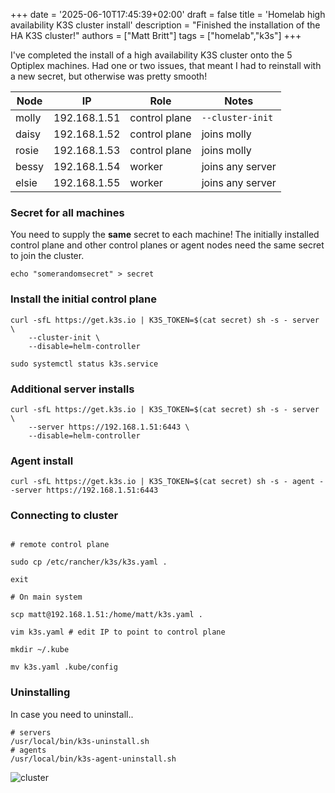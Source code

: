+++
date = '2025-06-10T17:45:39+02:00'
draft = false
title = 'Homelab high availability K3S cluster install'
description = "Finished the installation of the HA K3S cluster!"
authors = ["Matt Britt"]
tags = ["homelab","k3s"]
+++

I've completed the install of a high availability K3S cluster onto the 5 Optiplex machines. Had one or two issues, that meant I had to reinstall with a new secret, but otherwise was pretty smooth!

<!--more-->

| Node  | IP           | Role          | Notes            |
| ----- | ------------ | ------------- | ---------------- |
| molly | 192.168.1.51 | control plane | `--cluster-init` |
| daisy | 192.168.1.52 | control plane | joins molly      |
| rosie | 192.168.1.53 | control plane | joins molly      |
| bessy | 192.168.1.54 | worker        | joins any server |
| elsie | 192.168.1.55 | worker        | joins any server |

### Secret for all machines

You need to supply the __same__ secret to each machine! The initially installed control plane and other control planes or agent nodes need the same secret to join the cluster.

```shell
echo "somerandomsecret" > secret
```

### Install the initial control plane

```shell
curl -sfL https://get.k3s.io | K3S_TOKEN=$(cat secret) sh -s - server \
    --cluster-init \
    --disable=helm-controller

sudo systemctl status k3s.service
```

### Additional server installs

```shell
curl -sfL https://get.k3s.io | K3S_TOKEN=$(cat secret) sh -s - server \
    --server https://192.168.1.51:6443 \
    --disable=helm-controller
```

### Agent install

```shell
curl -sfL https://get.k3s.io | K3S_TOKEN=$(cat secret) sh -s - agent --server https://192.168.1.51:6443
```

### Connecting to cluster

```shell

# remote control plane

sudo cp /etc/rancher/k3s/k3s.yaml .

exit

# On main system

scp matt@192.168.1.51:/home/matt/k3s.yaml .

vim k3s.yaml # edit IP to point to control plane

mkdir ~/.kube

mv k3s.yaml .kube/config
```

### Uninstalling

In case you need to uninstall..

```shell
# servers
/usr/local/bin/k3s-uninstall.sh
# agents
/usr/local/bin/k3s-agent-uninstall.sh
```

![cluster](/posts/homelab-high-availability-k3s-cluster/cluster.png)
